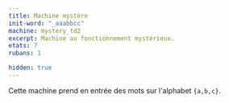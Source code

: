 ```yaml
---
title: Machine mystère
init-word: "_aaabbcc"
machine: mystery_td2
excerpt: Machine au fonctionnement mystérieux.
etats: 7
rubans: 1

hidden: true
---
```

Cette machine prend en entrée des mots sur l'alphabet `{a,b,c}`.
